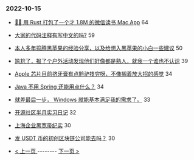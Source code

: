 ### 2022-10-15 
- [🤱🏻 用 Rust 打包了一个才 1.8M 的微信读书 Mac App](https://www.v2ex.com/t/887062) 64
- [大家的代码注释有写中文的吗?](https://www.v2ex.com/t/887092) 59
- [本人多年捣腾黑苹果的经验分享，以及给想入黑苹果的小白一些建议](https://www.v2ex.com/t/887050) 50
- [尴尬了，报了个户外活动发现他们好像都是熟人，就我一个谁也不认识](https://www.v2ex.com/t/887141) 39
- [Apple 芯片目前挤牙膏有点黔驴技穷呀，不像搁着放大招的感觉](https://www.v2ex.com/t/887121) 34
- [Java 不用 Spring 还能用点什么？](https://www.v2ex.com/t/887018) 34
- [就差最后一步， Windows 就能基本满足我的需求了。](https://www.v2ex.com/t/887110) 33
- [开源社区半月实习日记](https://www.v2ex.com/t/887117) 32
- [上海企业黑宽带纪实](https://www.v2ex.com/t/887047) 30
- [发 USDT 币的初创区块链公司能去吗？](https://www.v2ex.com/t/886996) 30 

- [ < 上一页 ](https://github.com/able8/v2ex-hot-record/blob/master/2022-10-14.md) -------- [ 下一页 > ](https://github.com/able8/v2ex-hot-record/blob/master/2022-10-16.md)